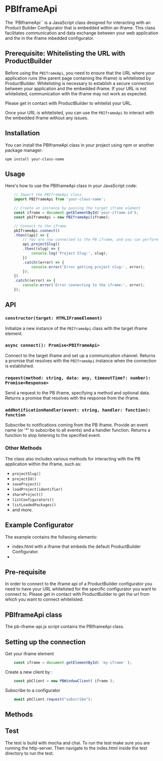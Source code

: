 # PBIframeApi

The `PBIframeApi`` is a JavaScript class designed for interacting with an Product Builder Configurator that is embedded within an iframe. This class facilitates communication and data exchange between your web application and the in the iframe mbedded configurator.


## Prerequisite: Whitelisting the URL with ProductBuilder

Before using the `PBIframeApi`, you need to ensure that the URL where your application runs (the parent page containing the iframe) is whitelisted by ProductBuilder. Whitelisting is necessary to establish a secure connection between your application and the embedded iframe. If your URL is not whitelisted, communication with the iframe may not work as expected.

Please get in contact with ProductBuilder to whitelist your URL.

Once your URL is whitelisted, you can use the `PBIframeApi` to interact with the embedded iframe without any issues.


## Installation
You can install the PBIframeApi class in your project using npm or another package manager:

```
npm install your-class-name
```


## Usage

Here's how to use the PBIframeApi class in your JavaScript code:


```javascript
	// Import the PBIframeApi class
	import PBIframeApi from 'your-class-name';

	// Create an instance by passing the target iframe element
	const iframe = document.getElementById('your-iframe-id');
	const pbIframeApi = new PBIframeApi(iframe);

	// Connect to the iframe
	pbIframeApi.connect()
	.then((api) => {
		// You are now connected to the PB iframe, and you can perform actions
		api.projectSlug()
		.then((slug) => {
			console.log('Project Slug:', slug);
		})
		.catch((error) => {
			console.error('Error getting project slug:', error);
		});
	})
	.catch((error) => {
		console.error('Error connecting to the iframe:', error);
	});

```

## API

### `constructor(target: HTMLIFrameElement)`

Initialize a new instance of the `PBIframeApi` class with the target iframe element.

### `async connect(): Promise<PBIframeApi>`

Connect to the target iframe and set up a communication channel. Returns a promise that resolves with the `PBIframeApi` instance when the connection is established.

### `request(method: string, data: any, timeoutTime?: number): Promise<Response>`

Send a request to the PB iframe, specifying a method and optional data. Returns a promise that resolves with the response from the iframe.

### `addNotificationHandler(event: string, handler: function): function`

Subscribe to notifications coming from the PB iframe. Provide an event name (or '*' to subscribe to all events) and a handler function. Returns a function to stop listening to the specified event.

### Other Methods

The class also includes various methods for interacting with the PB application within the iframe, such as:

- `projectSlug()`
- `projectId()`
- `saveProject()`
- `loadProject(identifier)`
- `shareProject()`
- `listConfigurators()`
- `listLoadedPackages()`
- and more.


## Example Configurator
The example contains the follwoing elements:
- index.html with a iframe that embeds the default ProductBuilder Configurator.
- 

## Pre-requisite
In order to connect to the iframe api of a ProductBuilder configurator you need to have your URL whitelisted for the specific configurator you want to connect to. Please get in contact with ProductBuilder to get the url from which you want to connect whitelisted.  


## PBIframeApi class
The pb-iframe-api.js script contains the PBIframeApi class. 


## Setting up the connection 

Get your iframe element
```javascript
	const iframe = document.getElementById( 'my-iframe' );
```
  
Create a new client by :
```javascript
	const pbClient = new PBWindowClient( iframe );
```

Subscribe to a configurator
```javascript
	await pbClient.request("subscribe");
```


## Methods




## Test
The test is build with mocha and chai.
To run the test make sure you are running the http-server. Then navigate to the index.html inside the test directory to run the test. 

